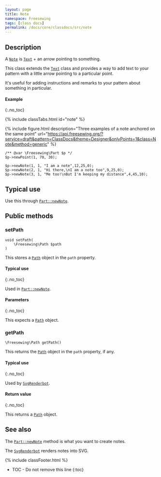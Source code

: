 ```yaml
---
layout: page
title: Note
namespace: Freesewing
tags: [class docs]
permalink: /docs/core/classdocs/src/note
---
```

## Description 

A [`Note`](note) is [`Text`](text) + an arrow pointing to something.

This class extends the [`Text`](text) class and provides a way to 
add text to your pattern with a little arrow pointing to a particular
point.

It's useful for adding instructions and remarks to
your pattern about something in particular.

#### Example
{:.no_toc}

{% include classTabs.html
    id="note" 
%}

<div class="tab-content">
<div role="tabpanel" class="tab-pane active" id="note-result">

{% include figure.html 
    description="Three examples of a note anchored on the same point"
    url="https://api.freesewing.org/?service=draft&pattern=ClassDocs&theme=Designer&onlyPoints=1&class=Note&method=generic"
%}

</div>
<div role="tabpanel" class="tab-pane" id="note-code" markdown="1">

```php?start_inline=1
/** @var \Freesewing\Part $p */
$p->newPoint(1, 70, 30);

$p->newNote(1, 1, "I am a note",12,25,0);
$p->newNote(2, 1, "Hi there,\nI am a note too",9,25,0);
$p->newNote(3, 1, "Me too!\nBut I'm keeping my distance",4,45,10);
```

</div>
</div>

## Typical use

Use this through [`Part::newNote`](part#newnote).

## Public methods

### setPath

```php?start_inline=1
void setPath( 
    \Freesewing\Path $path
)
```
This stores a [`Path`](path) object in the `path` property.

#### Typical use
{:.no_toc}

Used in [`Part::newNote`](part#newnote).

#### Parameters
{:.no_toc}

This expects a [`Path`](path) object.

### getPath

```php?start_inline=1
\Freesewing\Path getPath()
```
This returns the [`Path`](path) object in the `path` property, if any.

#### Typical use
{:.no_toc}

Used by [`SvgRenderbot`](svgrenderbot).

#### Return value
{:.no_toc}

This returns a [`Path`](path) object.


## See also

The [`Part::newNote`](part#newnote) method is what you want to create notes.

The [`SvgRenderbot`](svgrenderbot) renders notes into SVG.

{% include classFooter.html %}
* TOC - Do not remove this line
{:toc}

